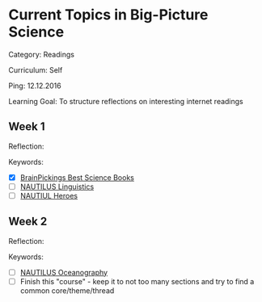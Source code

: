 # Current Topics in Big-Picture Science

Category: Readings

Curriculum: Self

Ping: 12.12.2016

Learning Goal: To structure reflections on interesting internet readings

## Week 1

Reflection:

Keywords:

- [X] [BrainPickings Best Science Books](https://www.brainpickings.org/2016/12/07/best-science-books-2016/)
- [ ] [NAUTILUS Linguistics](http://nautil.us/term/f/Linguistics)
- [ ] [NAUTIUL Heroes](http://nautil.us/issue/43/heroes)

## Week 2

Reflection:

Keywords:

- [ ] [NAUTILUS Oceanography](http://nautil.us/term/f/Oceanography)
- [ ] Finish this "course" - keep it to not too many sections and try to find a common core/theme/thread
